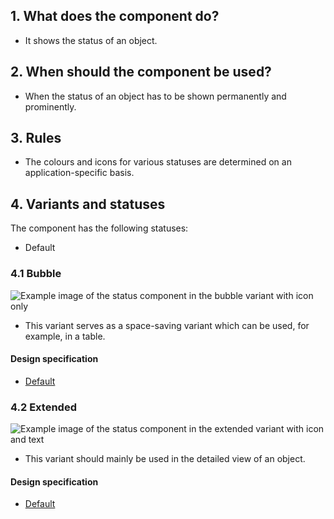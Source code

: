 ## 1. What does the component do? 
* It shows the status of an object.


## 2. When should the component be used?
* When the status of an object has to be shown permanently and prominently. 


## 3. Rules
* The colours and icons for various statuses are determined on an application-specific basis.


## 4. Variants and statuses
The component has the following statuses:
* Default

### 4.1 Bubble
![Example image of the status component in the bubble variant with icon only](https://raw.githubusercontent.com/sbb-design-systems/sbb-design-system/master/webapp/components/status/images/Status_Bubble.png 'class: image')
* This variant serves as a space-saving variant which can be used, for example, in a table.

#### Design specification
* [Default](https://sbb.invisionapp.com/d/main#/console/17140415/394674923/inspect)

### 4.2 Extended 
![Example image of the status component in the extended variant with icon and text](https://raw.githubusercontent.com/sbb-design-systems/sbb-design-system/master/webapp/components/status/images/Status_Extended.png 'class: image')
* This variant should mainly be used in the detailed view of an object.

#### Design specification
* [Default](https://sbb.invisionapp.com/d/main#/console/17140415/394674924/inspect)
